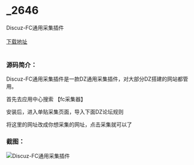 # _2646
Discuz-FC通用采集插件
<br/></br>
[下载地址](https://www.uuid2.com/2646.html "下载地址")
<br/></br>
<h3>源码简介：</h3>
<p>Discuz-FC通用采集插件是一款DZ通用采集插件，对大部分DZ搭建的网站都管用。<p>
<p>首先去应用中心搜索 【fc采集器】<p>
<p>安装后，进入单贴采集页面，导入下面DZ论坛规则<p>
<p>将这里的网址改成你想采集的网址，点击采集就可以了<p>
<h3>截图：</h3>
<img src="https://www.uuid2.com/wp-content/uploads/img/202108/8707c83704.png" alt="Discuz-FC通用采集插件">
